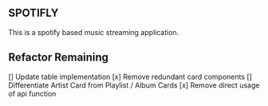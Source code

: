 ## SPOTIFLY

This is a spotify based music streaming application.

## Refactor Remaining

[] Update table implementation
[x] Remove redundant card components
[] Differentiate Artist Card from Playlist / Album Cards
[x] Remove direct usage of api function
